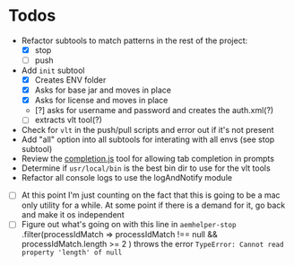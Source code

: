 # Todos

- Refactor subtools to match patterns in the rest of the project:
    - [x] stop
    - [ ] push
- Add `init` subtool
    - [x] Creates ENV folder
    - [x] Asks for base jar and moves in place
    - [x] Asks for license and moves in place
    - [?] asks for username and password and creates the auth.xml(?)
    - [ ] extracts vlt tool(?)
- Check for `vlt` in the push/pull scripts and error out if it's not present
- Add "all" option into all subtools for interating with all envs (see stop subtool)
- Review the [completion.js](https://docs.npmjs.com/cli/completion) tool for allowing tab completion in prompts
- Determine if `usr/local/bin` is the best bin dir to use for the vlt tools
- Refactor all console logs to use the logAndNotify module
- [ ] At this point I'm just counting on the fact that this is going to be a mac only utility for a while. At some point if there is a demand for it, go back and make it os independent
- [ ] Figure out what's going on with this line in `aemhelper-stop`
        .filter(processIdMatch => processIdMatch !== null && processIdMatch.length >= 2 )
        throws the error `TypeError: Cannot read property 'length' of null`
